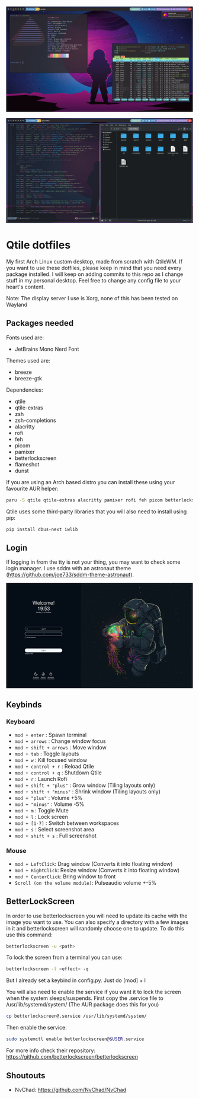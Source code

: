![alt text](./screenshots/archlab2.png)

![alt text](./screenshots/archlab3.png)

# Qtile dotfiles

My first Arch Linux custom desktop, made from scratch with QtileWM.
If you want to use these dotfiles, please keep in mind that you need every package installed.
I will keep on adding commits to this repo as I change stuff in my personal desktop.
Feel free to change any config file to your heart's content.

Note: The display server I use is Xorg, none of this has been tested on Wayland


## Packages needed

Fonts used are:
  - JetBrains Mono Nerd Font

Themes used are:
  - breeze
  - breeze-gtk

Dependencies:
  - qtile
  - qtile-extras
  - zsh
  - zsh-completions
  - alacritty
  - rofi
  - feh
  - picom
  - pamixer
  - betterlockscreen
  - flameshot
  - dunst

If you are using an Arch based distro you can install these using your favourite AUR helper:

```bash
paru -S qtile qtile-extras alacritty pamixer rofi feh picom betterlockscreen flameshot nerd-fonts-jetbrains-mono zsh zsh-completions dunst breeze breeze-gtk
```

Qtile uses some third-party libraries that you will also need to install using pip:

```bash
pip install dbus-next iwlib
```

## Login

If logging in from the tty is not your thing, you may want to check some login manager. I use sddm with an astronaut theme (https://github.com/joe733/sddm-theme-astronaut).

![alt text](./screenshots/login.png)

## Keybinds

### Keyboard

+ `mod + enter` : Spawn terminal
+ `mod + arrows` : Change window focus
+ `mod + shift + arrows` : Move window
+ `mod + tab` : Toggle layouts
+ `mod + w` : Kill focused window
+ `mod + control + r` : Reload Qtile
+ `mod + control + q` : Shutdown Qtile
+ `mod + r` : Launch Rofi
+ `mod + shift + "plus"` : Grow window (Tiling layouts only)
+ `mod + shift + "minus"` : Shrink  window (Tiling layouts only)
+ `mod + "plus"` : Volume +5%
+ `mod + "minus"` : Volume -5%
+ `mod + m` : Toggle Mute
+ `mod + l` : Lock screen 
+ `mod + [1-7]` : Switch between workspaces
+ `mod + s` : Select screenshot area
+ `mod + shift + s` : Full screenshot 


### Mouse

+ `mod + LeftClick`: Drag window (Converts it into floating window)
+ `mod + RightClick`: Resize window (Converts it into floating window)
+ `mod + CenterClick`: Bring window to front 
+ `Scroll (on the volume module)`: Pulseaudio volume +-5%


## BetterLockScreen

In order to use betterlockscreen you will need to update its cache with the image you want to use.
You can also specify a directory with a few images in it and betterlockscreen will randomly choose one to update.
To do this use this command:
```bash
betterlockscreen -u <path>
```
To lock the screen from a terminal you can use:
```bash
betterlockscreen -l <effect> -q
```
But I already set a keybind in config.py. Just do [mod] + l

You will also need to enable the service if you want it to lock the screen when the system sleeps/suspends.
First copy the .service file to /usr/lib/systemd/system/ (The AUR package does this for you)
```bash
cp betterlockscreen@.service /usr/lib/systemd/system/
```
Then enable the service:
```bash
sudo systemctl enable betterlockscreen@$USER.service
```

For more info check their repository: https://github.com/betterlockscreen/betterlockscreen

## Shoutouts
  - NvChad: https://github.com/NvChad/NvChad
